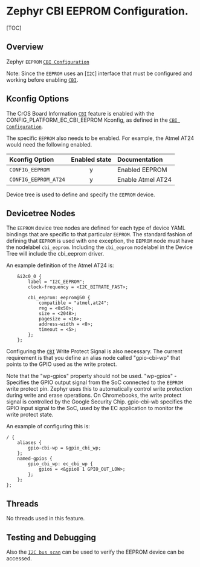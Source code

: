 # Zephyr CBI EEPROM Configuration.

[TOC]

## Overview

Zephyr `EEPROM` [`CBI Configuration`]

Note: Since the `EEPROM` uses an [`I2C`] interface that must be
configured and working before enabling [`CBI`].

## Kconfig Options

The CrOS Board Information [`CBI`] feature is enabled with the
CONFIG_PLATFORM_EC_CBI_EEPROM Kconfig, as defined in the [`CBI Configuration`].

The specific `EEPROM` also needs to be enabled. For example, the Atmel AT24
would need the following enabled.

Kconfig Option                  | Enabled state | Documentation
:------------------------------ | :-----------: | :------------
`CONFIG_EEPROM`                 | y             | Enabled EEPROM
`CONFIG_EEPROM_AT24`            | y             | Enable Atmel AT24

Device tree is used to define and specify the `EEPROM` device.

## Devicetree Nodes

The `EEPROM` device tree nodes are defined for each type of device
YAML bindings that are specific to that particular `EEPROM`.  The standard
fashion of defining that `EEPROM` is used with one exception, the `EEPROM`
node must have the nodelabel `cbi_eeprom`.  Including the `cbi_eeprom`
nodelabel in the Device Tree will include the cbi_eeprom driver.

An example definition of the Atmel AT24 is:
```
    &i2c0_0 {
        label = "I2C_EEPROM";
        clock-frequency = <I2C_BITRATE_FAST>;

        cbi_eeprom: eeprom@50 {
            compatible = "atmel,at24";
            reg = <0x50>;
            size = <2048>;
            pagesize = <16>;
            address-width = <8>;
            timeout = <5>;
        };
    };
```

Configuring the [`CBI`] Write Protect Signal is also necessary.
The current requirement is that you define an alias node called
"gpio-cbi-wp" that points to the GPIO used as the write protect.

Note that the "wp-gpios" property should not be used.
"wp-gpios" - Specifies the GPIO output signal from the SoC connected
to the `EEPROM` write protect pin.  Zephyr uses this to automatically
control write protection during write and erase operations.
On Chromebooks, the write protect signal is controlled by the Google
Security Chip.  gpio-cbi-wb specifies the GPIO input signal to the SoC,
used by the EC application to monitor the write protect state.

An example of configuring this is:
```
/ {
    aliases {
        gpio-cbi-wp = &gpio_cbi_wp;
    };
    named-gpios {
        gpio_cbi_wp: ec_cbi_wp {
            gpios = <&gpio8 1 GPIO_OUT_LOW>;
        };
    };
};
```

## Threads

No threads used in this feature.

## Testing and Debugging

Also the [`I2C bus scan`] can be used to verify the EEPROM device can be accessed.


[`CBI`]: https://chromium.googlesource.com/chromiumos/docs/+/HEAD/design_docs/cros_board_info.md
[`CBI Configuration`]: ./zephyr_cbi.md
[`I2C bus scan`]: ./zephyr_i2c.md#Shell-Command_i2c

